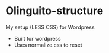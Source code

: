 Olinguito-structure
===================

My setup (LESS CSS) for Wordpress 

- Built for wordpress
- Uses normalize.css to reset 
